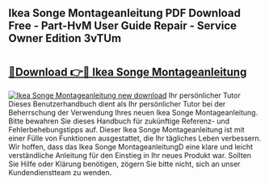 ## Ikea Songe Montageanleitung PDF Download Free - Part-HvM User Guide Repair - Service Owner Edition 3vTUm

# <h2><a href="http://df859w.blite.top/?on=Ikea+Songe+Montageanleitung">🔗Download 👉🔴 Ikea Songe Montageanleitung</a></h2>

[![Ikea Songe Montageanleitung new download](https://i.imgur.com/lujVjoI.png)](http://df859w.blite.top/?on=Ikea+Songe+Montageanleitung)
Ihr persönlicher Tutor Dieses Benutzerhandbuch dient als Ihr persönlicher Tutor bei der Beherrschung der Verwendung Ihres neuen Ikea Songe Montageanleitung. Bitte bewahren Sie dieses Handbuch für zukünftige Referenz- und Fehlerbehebungstipps auf. Dieser Ikea Songe Montageanleitung ist mit einer Fülle von Funktionen ausgestattet, die Ihr tägliches Leben verbessern. Wir hoffen, dass das Ikea Songe MontageanleitungD eine klare und leicht verständliche Anleitung für den Einstieg in Ihr neues Produkt war. Sollten Sie Hilfe oder Klärung benötigen, zögern Sie bitte nicht, sich an unser Kundendienstteam zu wenden.
